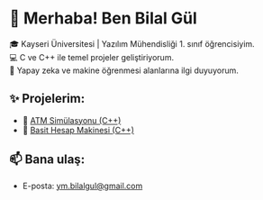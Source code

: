# 👋 Merhaba! Ben Bilal Gül

🎓 Kayseri Üniversitesi | Yazılım Mühendisliği 1. sınıf öğrencisiyim.  
💻 C ve C++ ile temel projeler geliştiriyorum.  
🧠 Yapay zeka ve makine öğrenmesi alanlarına ilgi duyuyorum.

## ✨ Projelerim:
- 🏦 [ATM Simülasyonu (C++)]()  
- 🧮 [Basit Hesap Makinesi (C++)]()

## 📫 Bana ulaş:
- E-posta: ym.bilalgul@gmail.com

